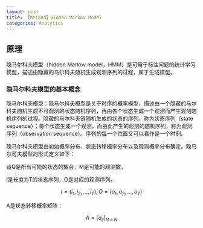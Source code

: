 ```yaml
---
layout: post
title: 【Method】Hidden Markov Model
categories: Analytics
---
```


## 原理

隐马尔科夫模型（hidden Markov model，HMM）是可用于标注问题的统计学习模型，描述由隐藏的马尔科夫随机生成观测序列的过程，属于生成模型。

### 隐马尔科夫模型的基本概念

隐马尔科夫模型：隐马尔科夫模型是关于时序的概率模型，描述由一个隐藏的马尔科夫随机生成不可观测的状态随机序列，再由各个状态生成一个观测而产生观测随机序列的过程。隐藏的马尔科夫链随机生成的状态的序列，称为状态序列（state sequence）；每个状态生成一个观测，而由此产生的观测的随机序列，称为观测序列（observation sequence）。序列的每一个位置又可以看作是一个时刻。

隐马尔科夫模型由初始概率分布、状态转移概率分布以及观测概率分布确定。隐马尔可夫模型的形式定义如下：

设Q是所有可能的状态的集合，M是可能的观测数。

I是长度为T的状态序列，O是对应的观测序列。

$$I=(i_1, i_2, ..., i_T), O=(o_1, o_2, ..., o_T)$$

A是状态转移概率矩阵：

$$A = [a_{ij}]_{N \times N}$$

